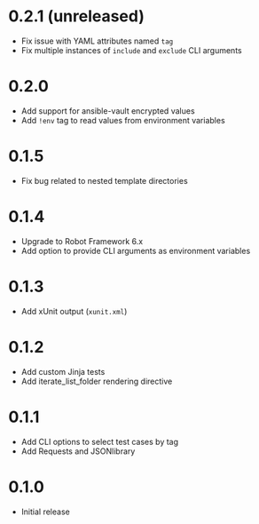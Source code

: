 # 0.2.1 (unreleased)

- Fix issue with YAML attributes named `tag`
- Fix multiple instances of `include` and `exclude` CLI arguments

# 0.2.0

- Add support for ansible-vault encrypted values
- Add `!env` tag to read values from environment variables

# 0.1.5

- Fix bug related to nested template directories

# 0.1.4

- Upgrade to Robot Framework 6.x
- Add option to provide CLI arguments as environment variables

# 0.1.3

- Add xUnit output (`xunit.xml`)

# 0.1.2

- Add custom Jinja tests
- Add iterate_list_folder rendering directive

# 0.1.1

- Add CLI options to select test cases by tag
- Add Requests and JSONlibrary

# 0.1.0

- Initial release
